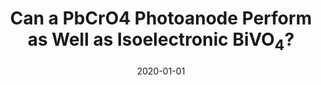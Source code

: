 ---
title: "Can a PbCrO4 Photoanode Perform as Well as Isoelectronic BiVO<sub>4</sub>?"
collection: publications
permalink: https://pubs.acs.org/doi/abs/10.1021/acsaem.0c01250
date: 2020-01-01
venue: 'ACS Applied Energy Materials'
citation: ' A. Lindberg,  W. Wang, <b>S. Zhang</b>,  G. Galli,  K. Choi, <b><i>ACS Applied Energy Materials</i></b>, 2020.'
---